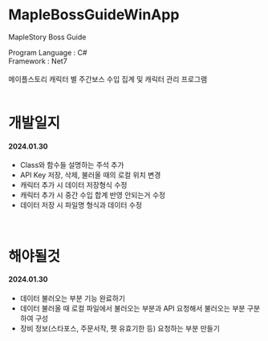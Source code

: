 # MapleBossGuideWinApp
MapleStory Boss Guide

Program Language : C#<br/>
Framework : Net7 <br/>
<br/>
메이플스토리 캐릭터 별 주간보스 수입 집계 및 캐릭터 관리 프로그램<br/>
<br/>


# 개발일지
#### 2024.01.30
+ Class와 함수들 설명하는 주석 추가
+ API Key 저장, 삭제, 불러올 때의 로컬 위치 변경
+ 캐릭터 추가 시 데이터 저장형식 수정
+ 캐릭터 추가 시 중간 수입 합계 반영 안되는거 수정
+ 데이터 저장 시 파일명 형식과 데이터 수정

<br/>

# 해야될것
#### 2024.01.30
+ 데이터 불러오는 부분 기능 완료하기
+ 데이터 불러올 때 로컬 파일에서 불러오는 부분과 API 요청해서 불러오는 부분 구분하여 구성
+ 장비 정보(스타포스, 주문서작, 펫 유효기한 등) 요청하는 부분 만들기

